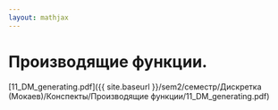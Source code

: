 ```yaml
---  
layout: mathjax  
---  
```

  
# Производящие функции.  
  
[11_DM_generating.pdf]({{ site.baseurl }}/sem2/семестр/Дискретка (Мокаев)/Конспекты/Производящие функции/11_DM_generating.pdf)  
